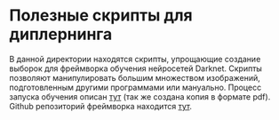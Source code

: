 # Полезные скрипты для диплернинга

В данной директории находятся скрипты, упрощающие создание выборок для фреймворка обучения нейросетей Darknet. Скрипты позволяют манипулировать большим множеством изображений, подготовленным другими программами или мануально. Процесс запуска обучения описан [тут](https://medium.com/@manivannan_data/how-to-train-yolov3-to-detect-custom-objects-ccbcafeb13d2) (так же создана копия в формате pdf). Github репозиторий фреймворка находится [тут](https://github.com/pjreddie/darknet).


